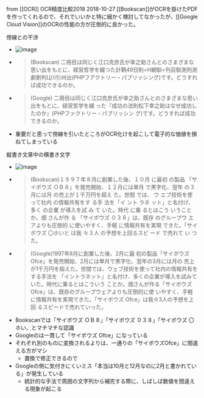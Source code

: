 
from [[OCR]]
OCR精度比較2018
2018-10-27
[[Bookscan]]がOCRを掛けたPDFを作ってくれるので、それでいいかと特に細かく検討してなかったが、[[Google Cloud Vision]]のOCRの性能の方が圧倒的に良かった。

傍線との干渉
- ![image](https://gyazo.com/67101158807d5b29809390f890103ba3/thumb/1000)
- > (Bookscan) 二冊目は同じく江口克彦氏が幸之助さんとのさまざまな思い出をもとに、経営哲学を綴つた計鞘49日則=H網馴=刊召馴測刑測劇劉判Ц川引州出(PHPフアクトリー・パブリッシング)です。どうすれば成功できるのか。
- > (Google) 二冊目は同じく江口克彦氏が幸之助さんとのさまざまな思い出をもとに、経営哲学を綴 った『成功の法則松下幸之助はなぜ成功したのか』(PHPファクトリー・パブリッシン グ)です。どうすれば成功できるのか。
- 重要だと思って傍線を引いたところがOCR化けを起こして電子的な価値を損ねてしまっている

縦書き文章中の横書き文字
- ![image](https://gyazo.com/eac37d8f5b0f1d981ea041bb13eaf9fe/thumb/1000)
- > (Bookscan)１９９７年８月に創業した後、１０月 に最初 の製品 「サイボウズ ＯＢ８」を発売開始、１２月には単月 で黒字化、翌年 の３月には月 の売上が１千万円を超え た。世間 では、 ウ エブ技術を使 って社内 の情報共有をす る手 法を「イ ント ラネ ット」と名付け、多く の企業 が導入を試 み て いた。時代 に乗 るとはこう いうことか。畑 さんが作 る 「サイボウズ ０３８」は、既存 のグループウ エアよりも圧倒的 に使いやすく、手軽 に情報共有を実現 できた。「サイボウズ 〇ホいと は我 々３人 の予想を上回るスピ ード で売れて い つた。
- > (Google)1997年8月に創業した後、2月に最 初の製品「サイボウズ Ofce」を発売開始、2月には単月で黒字化、翌年の3月には月の 売上が1千万円を超えた。世間では、ウェブ技術を使って社内の情報共有をする手法を 「イントラネット」と名付け、多くの企業が導入を試みていた。時代に乗るとはこういう ことか。畑さんが作る「サイボウズ Ofce」は、既存のグループウェアよりも圧倒的に使 いやすく、手軽に情報共有を実現できた。「サイボウズ Ofce」は我々3人の予想を上回 るスピードで売れていった。
- Bookscanでは「サイボウズ ＯＢ８」「サイボウズ ０３８」「サイボウズ 〇ホい、とマチマチな認識
- Googleのは一貫して「サイボウズ Ofce」になっている
- それぞれ別のものに変換されるよりは、一通りの「サイボウズOfce」に間違える方がマシ
    - 置換で修正できるので
- Googleの側に気付きにくいミス「本当は10月と12月なのに2月と書かれている」が発生している
    - 統計的な手法で周囲の文字列から補完する際に、しばしば数値を間違える現象が起こる

